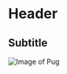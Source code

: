 # Header
## Subtitle
![Image of Pug](https://st.depositphotos.com/2869437/3739/i/600/depositphotos_37392643-stock-photo-close-up-of-pug.jpg)

